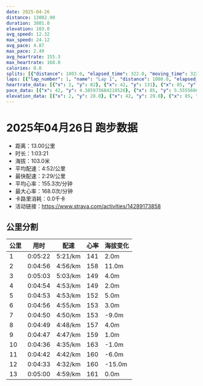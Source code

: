 ```yaml
---
date: 2025-04-26
distance: 13002.90
duration: 3801.0
elevation: 103.0
avg_speed: 12.32
max_speed: 24.12
avg_pace: 4.87
max_pace: 2.49
avg_heartrate: 155.3
max_heartrate: 168.0
calories: 0.0
splits: [{"distance": 1003.0, "elapsed_time": 322.0, "moving_time": 322.0, "average_speed": 3.11, "pace": 5.359067524115756, "average_heartrate": 141.828125, "elevation_difference": 2.0, "split_number": 1}, {"distance": 998.0, "elapsed_time": 296.0, "moving_time": 296.0, "average_speed": 3.37, "pace": 4.94560830860534, "average_heartrate": 158.6283783783784, "elevation_difference": 11.0, "split_number": 2}, {"distance": 999.0, "elapsed_time": 313.0, "moving_time": 303.0, "average_speed": 3.3, "pace": 5.050515151515151, "average_heartrate": 149.5148514851485, "elevation_difference": 4.0, "split_number": 3}, {"distance": 1002.5, "elapsed_time": 294.0, "moving_time": 294.0, "average_speed": 3.41, "pace": 4.887595307917888, "average_heartrate": 149.75, "elevation_difference": 2.0, "split_number": 4}, {"distance": 999.5, "elapsed_time": 293.0, "moving_time": 293.0, "average_speed": 3.41, "pace": 4.887595307917888, "average_heartrate": 152.36177474402731, "elevation_difference": 5.0, "split_number": 5}, {"distance": 999.0, "elapsed_time": 296.0, "moving_time": 296.0, "average_speed": 3.38, "pace": 4.930976331360947, "average_heartrate": 153.1283783783784, "elevation_difference": 3.0, "split_number": 6}, {"distance": 999.0, "elapsed_time": 290.0, "moving_time": 290.0, "average_speed": 3.44, "pace": 4.844970930232558, "average_heartrate": 153.7206896551724, "elevation_difference": -9.0, "split_number": 7}, {"distance": 1002.0, "elapsed_time": 289.0, "moving_time": 289.0, "average_speed": 3.47, "pace": 4.803083573487031, "average_heartrate": 157.47750865051904, "elevation_difference": 4.0, "split_number": 8}, {"distance": 998.0, "elapsed_time": 287.0, "moving_time": 287.0, "average_speed": 3.48, "pace": 4.789281609195402, "average_heartrate": 159.3554006968641, "elevation_difference": 1.0, "split_number": 9}, {"distance": 1003.0, "elapsed_time": 276.0, "moving_time": 276.0, "average_speed": 3.63, "pace": 4.591377410468319, "average_heartrate": 163.19927536231884, "elevation_difference": -1.0, "split_number": 10}, {"distance": 997.0, "elapsed_time": 282.0, "moving_time": 282.0, "average_speed": 3.54, "pace": 4.708107344632768, "average_heartrate": 160.75886524822695, "elevation_difference": -6.0, "split_number": 11}, {"distance": 1001.0, "elapsed_time": 273.0, "moving_time": 273.0, "average_speed": 3.67, "pace": 4.54133514986376, "average_heartrate": 160.28937728937728, "elevation_difference": -15.0, "split_number": 12}, {"distance": 1001.9, "elapsed_time": 300.0, "moving_time": 300.0, "average_speed": 3.34, "pace": 4.9900299401197605, "average_heartrate": 161.10333333333332, "elevation_difference": 0.0, "split_number": 13}]
laps: [{"lap_number": 1, "name": "Lap 1", "distance": 1000.0, "elapsed_time": 320.0, "moving_time": 320.0, "average_speed": 3.13, "pace": 5.32482428115016, "average_heartrate": 137.125, "max_heartrate": 157, "start_date": "2025-04-26 16:37:45+00:00", "elevation_difference": 11.0}, {"lap_number": 2, "name": "Lap 2", "distance": 1000.0, "elapsed_time": 296.0, "moving_time": 296.0, "average_speed": 3.38, "pace": 4.930976331360947, "average_heartrate": 158.875, "max_heartrate": 162, "start_date": "2025-04-26 16:43:06+00:00", "elevation_difference": 15.0}, {"lap_number": 3, "name": "Lap 3", "distance": 1000.0, "elapsed_time": 313.0, "moving_time": 313.0, "average_speed": 3.19, "pace": 5.224670846394984, "average_heartrate": 148.375, "max_heartrate": 157, "start_date": "2025-04-26 16:48:03+00:00", "elevation_difference": 9.0}, {"lap_number": 4, "name": "Lap 4", "distance": 1000.0, "elapsed_time": 293.0, "moving_time": 293.0, "average_speed": 3.41, "pace": 4.887595307917888, "average_heartrate": 149.85714285714286, "max_heartrate": 158, "start_date": "2025-04-26 16:53:16+00:00", "elevation_difference": 10.0}, {"lap_number": 5, "name": "Lap 5", "distance": 1000.0, "elapsed_time": 293.0, "moving_time": 293.0, "average_speed": 3.41, "pace": 4.887595307917888, "average_heartrate": 152.25, "max_heartrate": 157, "start_date": "2025-04-26 16:58:10+00:00", "elevation_difference": 9.0}, {"lap_number": 6, "name": "Lap 6", "distance": 1000.0, "elapsed_time": 296.0, "moving_time": 296.0, "average_speed": 3.38, "pace": 4.930976331360947, "average_heartrate": 153.5, "max_heartrate": 158, "start_date": "2025-04-26 17:03:03+00:00", "elevation_difference": 10.0}, {"lap_number": 7, "name": "Lap 7", "distance": 1000.0, "elapsed_time": 290.0, "moving_time": 290.0, "average_speed": 3.45, "pace": 4.830927536231884, "average_heartrate": 153.42857142857142, "max_heartrate": 158, "start_date": "2025-04-26 17:07:59+00:00", "elevation_difference": 2.0}, {"lap_number": 8, "name": "Lap 8", "distance": 1000.0, "elapsed_time": 288.0, "moving_time": 288.0, "average_speed": 3.47, "pace": 4.803083573487031, "average_heartrate": 158.125, "max_heartrate": 162, "start_date": "2025-04-26 17:12:49+00:00", "elevation_difference": 11.0}, {"lap_number": 9, "name": "Lap 9", "distance": 1000.0, "elapsed_time": 287.0, "moving_time": 287.0, "average_speed": 3.48, "pace": 4.789281609195402, "average_heartrate": 159.875, "max_heartrate": 163, "start_date": "2025-04-26 17:17:38+00:00", "elevation_difference": 6.0}, {"lap_number": 10, "name": "Lap 10", "distance": 1000.0, "elapsed_time": 275.0, "moving_time": 275.0, "average_speed": 3.64, "pace": 4.578763736263736, "average_heartrate": 164.14285714285714, "max_heartrate": 167, "start_date": "2025-04-26 17:22:25+00:00", "elevation_difference": 6.0}, {"lap_number": 11, "name": "Lap 11", "distance": 1000.0, "elapsed_time": 282.0, "moving_time": 282.0, "average_speed": 3.55, "pace": 4.694845070422535, "average_heartrate": 161.375, "max_heartrate": 165, "start_date": "2025-04-26 17:27:01+00:00", "elevation_difference": 5.0}, {"lap_number": 12, "name": "Lap 12", "distance": 1000.0, "elapsed_time": 272.0, "moving_time": 272.0, "average_speed": 3.68, "pace": 4.528994565217391, "average_heartrate": 160.0, "max_heartrate": 164, "start_date": "2025-04-26 17:31:43+00:00", "elevation_difference": 0.0}, {"lap_number": 13, "name": "Lap 13", "distance": 1000.0, "elapsed_time": 299.0, "moving_time": 299.0, "average_speed": 3.34, "pace": 4.9900299401197605, "average_heartrate": 161.14285714285714, "max_heartrate": 166, "start_date": "2025-04-26 17:36:16+00:00", "elevation_difference": 10.0}]
heartrate_data: [{"x": 2, "y": 82}, {"x": 42, "y": 131}, {"x": 85, "y": 143}, {"x": 129, "y": 143}, {"x": 178, "y": 141}, {"x": 217, "y": 149}, {"x": 257, "y": 151}, {"x": 294, "y": 157}, {"x": 333, "y": 152}, {"x": 372, "y": 157}, {"x": 413, "y": 160}, {"x": 450, "y": 162}, {"x": 488, "y": 157}, {"x": 527, "y": 162}, {"x": 565, "y": 161}, {"x": 604, "y": 160}, {"x": 643, "y": 157}, {"x": 696, "y": 134}, {"x": 735, "y": 149}, {"x": 775, "y": 148}, {"x": 813, "y": 148}, {"x": 851, "y": 150}, {"x": 890, "y": 151}, {"x": 929, "y": 150}, {"x": 968, "y": 156}, {"x": 1006, "y": 158}, {"x": 1045, "y": 157}, {"x": 1083, "y": 147}, {"x": 1119, "y": 146}, {"x": 1160, "y": 141}, {"x": 1196, "y": 144}, {"x": 1234, "y": 147}, {"x": 1273, "y": 150}, {"x": 1312, "y": 148}, {"x": 1352, "y": 151}, {"x": 1391, "y": 155}, {"x": 1429, "y": 157}, {"x": 1467, "y": 157}, {"x": 1503, "y": 153}, {"x": 1539, "y": 152}, {"x": 1576, "y": 151}, {"x": 1614, "y": 154}, {"x": 1652, "y": 150}, {"x": 1692, "y": 151}, {"x": 1732, "y": 156}, {"x": 1771, "y": 158}, {"x": 1810, "y": 156}, {"x": 1847, "y": 158}, {"x": 1882, "y": 153}, {"x": 1919, "y": 153}, {"x": 1956, "y": 151}, {"x": 1995, "y": 153}, {"x": 2034, "y": 152}, {"x": 2073, "y": 154}, {"x": 2113, "y": 158}, {"x": 2151, "y": 162}, {"x": 2188, "y": 161}, {"x": 2225, "y": 158}, {"x": 2261, "y": 156}, {"x": 2298, "y": 155}, {"x": 2335, "y": 157}, {"x": 2375, "y": 158}, {"x": 2412, "y": 155}, {"x": 2449, "y": 157}, {"x": 2487, "y": 159}, {"x": 2525, "y": 162}, {"x": 2562, "y": 161}, {"x": 2599, "y": 163}, {"x": 2637, "y": 161}, {"x": 2675, "y": 161}, {"x": 2711, "y": 157}, {"x": 2747, "y": 163}, {"x": 2784, "y": 166}, {"x": 2820, "y": 165}, {"x": 2854, "y": 165}, {"x": 2890, "y": 166}, {"x": 2926, "y": 167}, {"x": 2961, "y": 165}, {"x": 2998, "y": 165}, {"x": 3035, "y": 165}, {"x": 3070, "y": 164}, {"x": 3107, "y": 164}, {"x": 3145, "y": 159}, {"x": 3183, "y": 155}, {"x": 3220, "y": 154}, {"x": 3255, "y": 158}, {"x": 3291, "y": 159}, {"x": 3325, "y": 163}, {"x": 3361, "y": 162}, {"x": 3398, "y": 164}, {"x": 3435, "y": 160}, {"x": 3469, "y": 155}, {"x": 3504, "y": 159}, {"x": 3540, "y": 158}, {"x": 3577, "y": 163}, {"x": 3611, "y": 158}, {"x": 3648, "y": 164}, {"x": 3704, "y": 156}, {"x": 3744, "y": 166}, {"x": 3779, "y": 163}]
pace_data: [{"x": 42, "y": 4.385973684210526}, {"x": 85, "y": 5.5555666666666665}, {"x": 129, "y": 13.935367892976588}, {"x": 178, "y": 9.259277777777777}, {"x": 217, "y": 4.761914285714285}, {"x": 257, "y": 4.761914285714285}, {"x": 294, "y": 4.504513513513513}, {"x": 333, "y": 4.761914285714285}, {"x": 372, "y": 5.050515151515151}, {"x": 413, "y": 5.050515151515151}, {"x": 450, "y": 4.2735128205128206}, {"x": 488, "y": 4.761914285714285}, {"x": 527, "y": 5.208343749999999}, {"x": 565, "y": 5.208343749999999}, {"x": 604, "y": 4.629638888888889}, {"x": 643, "y": 5.208343749999999}, {"x": 696, "y": 4.901970588235294}, {"x": 735, "y": 5.050515151515151}, {"x": 775, "y": 4.761914285714285}, {"x": 813, "y": 4.901970588235294}, {"x": 851, "y": 5.050515151515151}, {"x": 890, "y": 5.050515151515151}, {"x": 929, "y": 5.050515151515151}, {"x": 968, "y": 4.761914285714285}, {"x": 1006, "y": 4.901970588235294}, {"x": 1045, "y": 4.761914285714285}, {"x": 1083, "y": 5.050515151515151}, {"x": 1119, "y": 4.504513513513513}, {"x": 1160, "y": 5.050515151515151}, {"x": 1196, "y": 4.761914285714285}, {"x": 1234, "y": 4.761914285714285}, {"x": 1273, "y": 4.761914285714285}, {"x": 1312, "y": 4.901970588235294}, {"x": 1352, "y": 5.5555666666666665}, {"x": 1391, "y": 5.050515151515151}, {"x": 1429, "y": 4.761914285714285}, {"x": 1467, "y": 4.761914285714285}, {"x": 1503, "y": 4.761914285714285}, {"x": 1539, "y": 4.761914285714285}, {"x": 1576, "y": 5.050515151515151}, {"x": 1614, "y": 4.761914285714285}, {"x": 1652, "y": 4.761914285714285}, {"x": 1692, "y": 4.901970588235294}, {"x": 1732, "y": 5.050515151515151}, {"x": 1771, "y": 5.050515151515151}, {"x": 1810, "y": 5.050515151515151}, {"x": 1847, "y": 4.504513513513513}, {"x": 1882, "y": 4.2735128205128206}, {"x": 1919, "y": 4.504513513513513}, {"x": 1956, "y": 4.761914285714285}, {"x": 1995, "y": 5.050515151515151}, {"x": 2034, "y": 5.208343749999999}, {"x": 2073, "y": 5.050515151515151}, {"x": 2113, "y": 5.208343749999999}, {"x": 2151, "y": 4.761914285714285}, {"x": 2188, "y": 4.504513513513513}, {"x": 2225, "y": 4.504513513513513}, {"x": 2261, "y": 4.629638888888889}, {"x": 2298, "y": 4.761914285714285}, {"x": 2335, "y": 4.761914285714285}, {"x": 2375, "y": 5.376354838709677}, {"x": 2412, "y": 4.629638888888889}, {"x": 2449, "y": 4.761914285714285}, {"x": 2487, "y": 5.050515151515151}, {"x": 2525, "y": 4.761914285714285}, {"x": 2562, "y": 4.761914285714285}, {"x": 2599, "y": 5.050515151515151}, {"x": 2637, "y": 4.761914285714285}, {"x": 2675, "y": 4.761914285714285}, {"x": 2711, "y": 4.629638888888889}, {"x": 2747, "y": 4.761914285714285}, {"x": 2784, "y": 4.901970588235294}, {"x": 2820, "y": 4.504513513513513}, {"x": 2854, "y": 4.166675}, {"x": 2890, "y": 4.629638888888889}, {"x": 2926, "y": 4.385973684210526}, {"x": 2961, "y": 4.629638888888889}, {"x": 2998, "y": 4.761914285714285}, {"x": 3035, "y": 4.761914285714285}, {"x": 3070, "y": 4.2735128205128206}, {"x": 3107, "y": 5.050515151515151}, {"x": 3145, "y": 4.761914285714285}, {"x": 3183, "y": 4.629638888888889}, {"x": 3220, "y": 4.2735128205128206}, {"x": 3255, "y": 4.385973684210526}, {"x": 3291, "y": 4.761914285714285}, {"x": 3325, "y": 4.166675}, {"x": 3361, "y": 4.901970588235294}, {"x": 3398, "y": 4.761914285714285}, {"x": 3435, "y": 4.385973684210526}, {"x": 3469, "y": 4.2735128205128206}, {"x": 3504, "y": 4.504513513513513}, {"x": 3540, "y": 4.761914285714285}, {"x": 3577, "y": 6.172851851851851}, {"x": 3611, "y": 4.629638888888889}, {"x": 3648, "y": 4.761914285714285}, {"x": 3704, "y": 8.960591397849461}, {"x": 3744, "y": 7.246391304347826}, {"x": 3779, "y": 4.629638888888889}]
elevation_data: [{"x": 2, "y": 28.0}, {"x": 42, "y": 29.0}, {"x": 85, "y": 30.0}, {"x": 129, "y": 29.0}, {"x": 178, "y": 26.0}, {"x": 217, "y": 28.0}, {"x": 257, "y": 29.0}, {"x": 294, "y": 29.0}, {"x": 333, "y": 29.0}, {"x": 372, "y": 30.0}, {"x": 413, "y": 34.0}, {"x": 450, "y": 37.0}, {"x": 488, "y": 34.0}, {"x": 527, "y": 37.0}, {"x": 565, "y": 39.0}, {"x": 604, "y": 41.0}, {"x": 643, "y": 43.0}, {"x": 696, "y": 45.0}, {"x": 735, "y": 47.0}, {"x": 775, "y": 48.0}, {"x": 813, "y": 47.0}, {"x": 851, "y": 46.0}, {"x": 890, "y": 47.0}, {"x": 929, "y": 45.0}, {"x": 968, "y": 48.0}, {"x": 1006, "y": 51.0}, {"x": 1045, "y": 54.0}, {"x": 1083, "y": 53.0}, {"x": 1119, "y": 51.0}, {"x": 1160, "y": 51.0}, {"x": 1196, "y": 48.0}, {"x": 1234, "y": 47.0}, {"x": 1273, "y": 46.0}, {"x": 1312, "y": 46.0}, {"x": 1352, "y": 47.0}, {"x": 1391, "y": 50.0}, {"x": 1429, "y": 52.0}, {"x": 1467, "y": 54.0}, {"x": 1503, "y": 52.0}, {"x": 1539, "y": 50.0}, {"x": 1576, "y": 48.0}, {"x": 1614, "y": 47.0}, {"x": 1652, "y": 46.0}, {"x": 1692, "y": 46.0}, {"x": 1732, "y": 47.0}, {"x": 1771, "y": 51.0}, {"x": 1810, "y": 55.0}, {"x": 1847, "y": 54.0}, {"x": 1882, "y": 53.0}, {"x": 1919, "y": 50.0}, {"x": 1956, "y": 49.0}, {"x": 1995, "y": 48.0}, {"x": 2034, "y": 47.0}, {"x": 2073, "y": 46.0}, {"x": 2113, "y": 48.0}, {"x": 2151, "y": 52.0}, {"x": 2188, "y": 54.0}, {"x": 2225, "y": 54.0}, {"x": 2261, "y": 52.0}, {"x": 2298, "y": 51.0}, {"x": 2335, "y": 51.0}, {"x": 2375, "y": 50.0}, {"x": 2412, "y": 51.0}, {"x": 2449, "y": 50.0}, {"x": 2487, "y": 48.0}, {"x": 2525, "y": 51.0}, {"x": 2562, "y": 50.0}, {"x": 2599, "y": 49.0}, {"x": 2637, "y": 50.0}, {"x": 2675, "y": 51.0}, {"x": 2711, "y": 50.0}, {"x": 2747, "y": 49.0}, {"x": 2784, "y": 49.0}, {"x": 2820, "y": 50.0}, {"x": 2854, "y": 50.0}, {"x": 2890, "y": 49.0}, {"x": 2926, "y": 50.0}, {"x": 2961, "y": 50.0}, {"x": 2998, "y": 49.0}, {"x": 3035, "y": 49.0}, {"x": 3070, "y": 51.0}, {"x": 3107, "y": 51.0}, {"x": 3145, "y": 49.0}, {"x": 3183, "y": 47.0}, {"x": 3220, "y": 46.0}, {"x": 3255, "y": 43.0}, {"x": 3291, "y": 41.0}, {"x": 3325, "y": 40.0}, {"x": 3361, "y": 36.0}, {"x": 3398, "y": 37.0}, {"x": 3435, "y": 35.0}, {"x": 3469, "y": 32.0}, {"x": 3504, "y": 30.0}, {"x": 3540, "y": 29.0}, {"x": 3577, "y": 29.0}, {"x": 3611, "y": 29.0}, {"x": 3648, "y": 30.0}, {"x": 3704, "y": 26.0}, {"x": 3744, "y": 30.0}, {"x": 3779, "y": 29.0}]
---
```


# 2025年04月26日 跑步数据

- 距离：13.00公里
- 时长：1:03:21
- 海拔：103.0米
- 平均配速：4:52/公里
- 最快配速：2:29/公里
- 平均心率：155.3次/分钟
- 最大心率：168.0次/分钟
- 卡路里消耗：0.0千卡
- 活动链接：https://www.strava.com/activities/14289173858

## 公里分割

| 公里 | 用时 | 配速 | 心率 | 海拔变化 |
|------|------|------|------|------|
| 1 | 0:05:22 | 5:21/km | 141 | 2.0m |
| 2 | 0:04:56 | 4:56/km | 158 | 11.0m |
| 3 | 0:05:03 | 5:03/km | 149 | 4.0m |
| 4 | 0:04:54 | 4:53/km | 149 | 2.0m |
| 5 | 0:04:53 | 4:53/km | 152 | 5.0m |
| 6 | 0:04:56 | 4:55/km | 153 | 3.0m |
| 7 | 0:04:50 | 4:50/km | 153 | -9.0m |
| 8 | 0:04:49 | 4:48/km | 157 | 4.0m |
| 9 | 0:04:47 | 4:47/km | 159 | 1.0m |
| 10 | 0:04:36 | 4:35/km | 163 | -1.0m |
| 11 | 0:04:42 | 4:42/km | 160 | -6.0m |
| 12 | 0:04:33 | 4:32/km | 160 | -15.0m |
| 13 | 0:05:00 | 4:59/km | 161 | 0.0m |


